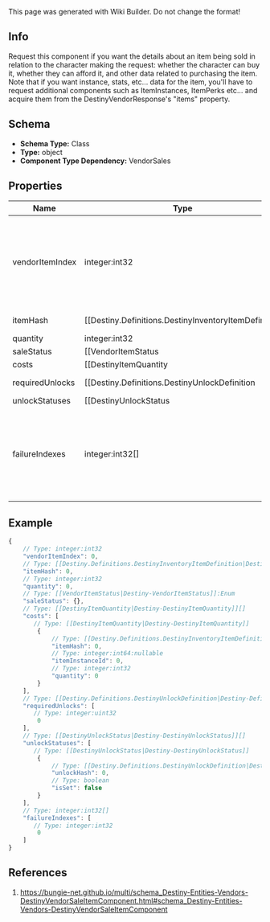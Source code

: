 <span class="wiki-builder">This page was generated with Wiki Builder. Do not change the format!</span>

## Info
Request this component if you want the details about an item being sold in relation to the character making the request: whether the character can buy it, whether they can afford it, and other data related to purchasing the item. Note that if you want instance, stats, etc... data for the item, you'll have to request additional components such as ItemInstances, ItemPerks etc... and acquire them from the DestinyVendorResponse's &quot;items&quot; property.

## Schema
* **Schema Type:** Class
* **Type:** object
* **Component Type Dependency:** VendorSales

## Properties
Name | Type | Description
---- | ---- | -----------
vendorItemIndex | integer:int32 | The index into the DestinyVendorDefinition.itemList property. Note that this means Vendor data *is* Content Version dependent: make sure you have the latest content before you use Vendor data, or these indexes may mismatch. Most systems avoid this problem, but Vendors is one area where we are unable to reasonably avoid content dependency at the moment.
itemHash | [[Destiny.Definitions.DestinyInventoryItemDefinition|Destiny-Definitions-DestinyInventoryItemDefinition]]:integer:uint32 | The hash of the item being sold, as a quick shortcut for looking up the DestinyInventoryItemDefinition of the sale item.
quantity | integer:int32 | How much of the item you'll be getting.
saleStatus | [[VendorItemStatus|Destiny-VendorItemStatus]]:Enum | A flag indicating whether the requesting character can buy the item, and if not the reasons why the character can't buy it.
costs | [[DestinyItemQuantity|Destiny-DestinyItemQuantity]][] | A summary of the current costs of the item.
requiredUnlocks | [[Destiny.Definitions.DestinyUnlockDefinition|Destiny-Definitions-DestinyUnlockDefinition]]:integer:uint32[] | If you can't buy the item due to a complex character state, these will be hashes for DestinyUnlockDefinitions that you can check to see messages regarding the failure (if the unlocks have human readable information: it is not guaranteed that Unlocks will have human readable strings, and your application will have to handle that) Prefer using failureIndexes instead. These are provided for informational purposes, but have largely been supplanted by failureIndexes.
unlockStatuses | [[DestinyUnlockStatus|Destiny-DestinyUnlockStatus]][] | If any complex unlock states are checked in determining purchasability, these will be returned here along with the status of the unlock check. Prefer using failureIndexes instead. These are provided for informational purposes, but have largely been supplanted by failureIndexes.
failureIndexes | integer:int32[] | Indexes in to the &quot;failureStrings&quot; lookup table in DestinyVendorDefinition for the given Vendor. Gives some more reliable failure information for why you can't purchase an item. It is preferred to use these over requiredUnlocks and unlockStatuses: the latter are provided mostly in case someone can do something interesting with it that I didn't anticipate.

## Example
```javascript
{
    // Type: integer:int32
    "vendorItemIndex": 0,
    // Type: [[Destiny.Definitions.DestinyInventoryItemDefinition|Destiny-Definitions-DestinyInventoryItemDefinition]]:integer:uint32
    "itemHash": 0,
    // Type: integer:int32
    "quantity": 0,
    // Type: [[VendorItemStatus|Destiny-VendorItemStatus]]:Enum
    "saleStatus": {},
    // Type: [[DestinyItemQuantity|Destiny-DestinyItemQuantity]][]
    "costs": [
       // Type: [[DestinyItemQuantity|Destiny-DestinyItemQuantity]]
        {
            // Type: [[Destiny.Definitions.DestinyInventoryItemDefinition|Destiny-Definitions-DestinyInventoryItemDefinition]]:integer:uint32
            "itemHash": 0,
            // Type: integer:int64:nullable
            "itemInstanceId": 0,
            // Type: integer:int32
            "quantity": 0
        }
    ],
    // Type: [[Destiny.Definitions.DestinyUnlockDefinition|Destiny-Definitions-DestinyUnlockDefinition]]:integer:uint32[]
    "requiredUnlocks": [
       // Type: integer:uint32
        0
    ],
    // Type: [[DestinyUnlockStatus|Destiny-DestinyUnlockStatus]][]
    "unlockStatuses": [
       // Type: [[DestinyUnlockStatus|Destiny-DestinyUnlockStatus]]
        {
            // Type: [[Destiny.Definitions.DestinyUnlockDefinition|Destiny-Definitions-DestinyUnlockDefinition]]:integer:uint32
            "unlockHash": 0,
            // Type: boolean
            "isSet": false
        }
    ],
    // Type: integer:int32[]
    "failureIndexes": [
       // Type: integer:int32
        0
    ]
}

```

## References
1. https://bungie-net.github.io/multi/schema_Destiny-Entities-Vendors-DestinyVendorSaleItemComponent.html#schema_Destiny-Entities-Vendors-DestinyVendorSaleItemComponent
